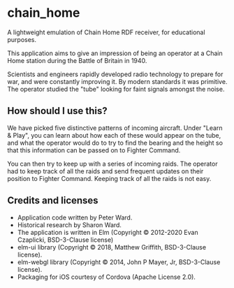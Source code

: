 # chain_home

A lightweight emulation of Chain Home RDF receiver,
for educational purposes.

This application aims to give an impression of being an operator
at a Chain Home station during the Battle of Britain in 1940.

Scientists and engineers rapidly developed radio technology to prepare for  war, and were constantly
improving it. By modern standards it was primitive. The operator studied the "tube" looking for faint
signals amongst the noise.

## How should I use this?

We have picked five distinctive patterns of incoming aircraft. Under "Learn & Play", you can learn about how each of these
would appear on the tube, and what the operator would do to try to find the bearing and the height
so that this information can be passed on to Fighter Command.

You can then try to keep up with a series of incoming raids. The operator had to keep track of all
the raids and send frequent updates on their position to Fighter Command. Keeping
track of all the raids is not easy.

## Credits and licenses

  * Application code written by Peter Ward.
  * Historical research by Sharon Ward.
  * The application is written in Elm (Copyright © 2012-2020 Evan Czaplicki, BSD-3-Clause license)
  * elm-ui library (Copyright © 2018, Matthew Griffith, BSD-3-Clause license).
  * elm-webgl library (Copyright © 2014, John P Mayer, Jr, BSD-3-Clause license).
  * Packaging for iOS courtesy of Cordova (Apache License 2.0).
  